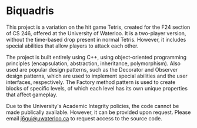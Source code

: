 # Biquadris
This project is a variation on the hit game Tetris, created for the F24 section of CS 246, offered at the University of Waterloo. It is a two-player version, without the time-based drop present in normal Tetris. However, it includes special abilities that allow players to attack each other.

The project is built entirely using C++, using object-oriented programming principles (encapsulation, abstraction, inheritance,
polymorphism). Also used are popular design patterns, such as the Decorator and Observer design patterns, which are used to implement
special abilities and the user interfaces, respectively. The Factory method pattern is used to create blocks of specific levels, of
which each level has its own unique properties that affect gameplay.

Due to the University's Academic Integrity policies, the code cannot be made publically available. However, it can be provided upon request.
Please email j6gui@uwaterloo.ca to request access to the source code.
